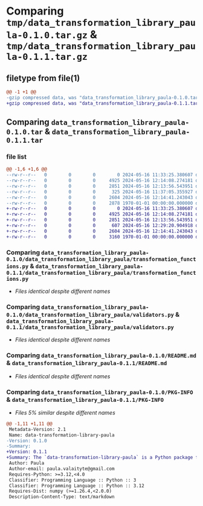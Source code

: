 # Comparing `tmp/data_transformation_library_paula-0.1.0.tar.gz` & `tmp/data_transformation_library_paula-0.1.1.tar.gz`

## filetype from file(1)

```diff
@@ -1 +1 @@
-gzip compressed data, was "data_transformation_library_paula-0.1.0.tar", max compression
+gzip compressed data, was "data_transformation_library_paula-0.1.1.tar", max compression
```

## Comparing `data_transformation_library_paula-0.1.0.tar` & `data_transformation_library_paula-0.1.1.tar`

### file list

```diff
@@ -1,6 +1,6 @@
--rw-r--r--   0        0        0        0 2024-05-16 11:33:25.380607 data_transformation_library_paula-0.1.0/data_transformation_library_paula/__init__.py
--rw-r--r--   0        0        0     4925 2024-05-16 12:14:08.274181 data_transformation_library_paula-0.1.0/data_transformation_library_paula/transformation_functions.py
--rw-r--r--   0        0        0     2851 2024-05-16 12:13:56.543951 data_transformation_library_paula-0.1.0/data_transformation_library_paula/validators.py
--rw-r--r--   0        0        0      325 2024-05-16 11:37:05.355927 data_transformation_library_paula-0.1.0/pyproject.toml
--rw-r--r--   0        0        0     2604 2024-05-16 12:14:41.243043 data_transformation_library_paula-0.1.0/README.md
--rw-r--r--   0        0        0     2878 1970-01-01 00:00:00.000000 data_transformation_library_paula-0.1.0/PKG-INFO
+-rw-r--r--   0        0        0        0 2024-05-16 11:33:25.380607 data_transformation_library_paula-0.1.1/data_transformation_library_paula/__init__.py
+-rw-r--r--   0        0        0     4925 2024-05-16 12:14:08.274181 data_transformation_library_paula-0.1.1/data_transformation_library_paula/transformation_functions.py
+-rw-r--r--   0        0        0     2851 2024-05-16 12:13:56.543951 data_transformation_library_paula-0.1.1/data_transformation_library_paula/validators.py
+-rw-r--r--   0        0        0      607 2024-05-16 12:29:20.904918 data_transformation_library_paula-0.1.1/pyproject.toml
+-rw-r--r--   0        0        0     2604 2024-05-16 12:14:41.243043 data_transformation_library_paula-0.1.1/README.md
+-rw-r--r--   0        0        0     3160 1970-01-01 00:00:00.000000 data_transformation_library_paula-0.1.1/PKG-INFO
```

### Comparing `data_transformation_library_paula-0.1.0/data_transformation_library_paula/transformation_functions.py` & `data_transformation_library_paula-0.1.1/data_transformation_library_paula/transformation_functions.py`

 * *Files identical despite different names*

### Comparing `data_transformation_library_paula-0.1.0/data_transformation_library_paula/validators.py` & `data_transformation_library_paula-0.1.1/data_transformation_library_paula/validators.py`

 * *Files identical despite different names*

### Comparing `data_transformation_library_paula-0.1.0/README.md` & `data_transformation_library_paula-0.1.1/README.md`

 * *Files identical despite different names*

### Comparing `data_transformation_library_paula-0.1.0/PKG-INFO` & `data_transformation_library_paula-0.1.1/PKG-INFO`

 * *Files 5% similar despite different names*

```diff
@@ -1,11 +1,11 @@
 Metadata-Version: 2.1
 Name: data-transformation-library-paula
-Version: 0.1.0
-Summary: 
+Version: 0.1.1
+Summary: The `data-transformation-library-paula` is a Python package focused on providing essential tools for matrix operations and data transformations. These functions are fundamental for handling and processing data in areas like machine learning, signal processing, and image processing.
 Author: Paula
 Author-email: paula.valaityte@gmail.com
 Requires-Python: >=3.12,<4.0
 Classifier: Programming Language :: Python :: 3
 Classifier: Programming Language :: Python :: 3.12
 Requires-Dist: numpy (>=1.26.4,<2.0.0)
 Description-Content-Type: text/markdown
```

